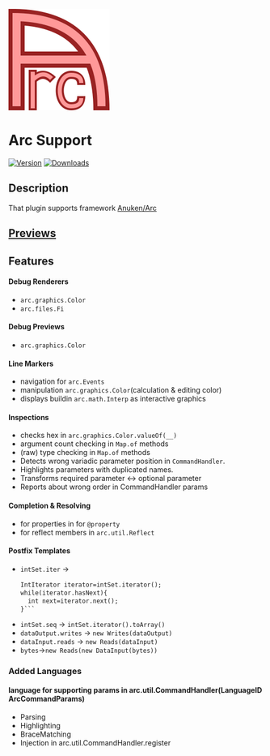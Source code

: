 ![pluginIcon.svg](src%2Fmain%2Fresources%2FMETA-INF%2FpluginIcon.svg)
# Arc Support

[![Version](https://img.shields.io/jetbrains/plugin/v/PLUGIN_ID.svg)](https://plugins.jetbrains.com/plugin/22399-arcsupportplugin)
[![Downloads](https://img.shields.io/jetbrains/plugin/d/PLUGIN_ID.svg)](https://plugins.jetbrains.com/plugin/22399-arcsupportplugin)

## Description

That plugin supports framework [Anuken/Arc](https://github.com/Anuken/Arc)

## [Previews](PREVIEWS.md)



## Features

 

#### Debug Renderers
- `arc.graphics.Color`
- `arc.files.Fi`

#### Debug Previews
- `arc.graphics.Color`

#### Line Markers
- navigation for `arc.Events`
- manipulation `arc.graphics.Color`(calculation & editing color)
- displays buildin `arc.math.Interp` as interactive graphics

#### Inspections
- checks hex in `arc.graphics.Color.valueOf(__)`
- argument count checking in `Map.of` methods
- (raw) type checking in `Map.of` methods
- Detects wrong variadic parameter position in `CommandHandler`.
- Highlights parameters with duplicated names.
- Transforms required parameter <-> optional parameter
- Reports about wrong order in CommandHandler params

#### Completion & Resolving
- for properties in for `@property`
- for reflect members in `arc.util.Reflect`

#### Postfix Templates
- `intSet.iter` ->
    ```
  IntIterator iterator=intSet.iterator();
  while(iterator.hasNext){
      int next=iterator.next();
  }```
- `intSet.seq` -> `intSet.iterator().toArray()`
- `dataOutput.writes` -> `new Writes(dataOutput)`
- `dataInput.reads` -> `new Reads(dataInput)`
- `bytes`->`new Reads(new DataInput(bytes))`

### Added Languages
#### language for supporting params in arc.util.CommandHandler(LanguageID ArcCommandParams)
- Parsing
- Highlighting
- BraceMatching
- Injection in arc.util.CommandHandler.register
